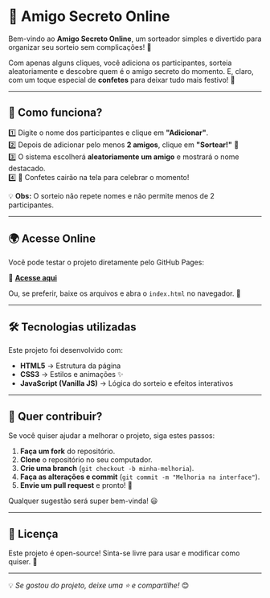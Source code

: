 # 🎁 Amigo Secreto Online

Bem-vindo ao **Amigo Secreto Online**, um sorteador simples e divertido para organizar seu sorteio sem complicações! 🎉

Com apenas alguns cliques, você adiciona os participantes, sorteia aleatoriamente e descobre quem é o amigo secreto do momento. E, claro, com um toque especial de **confetes** para deixar tudo mais festivo! 🎊

---

## 🚀 **Como funciona?**

1️⃣ Digite o nome dos participantes e clique em **"Adicionar"**.  
2️⃣ Depois de adicionar pelo menos **2 amigos**, clique em **"Sortear!"** 🎲  
3️⃣ O sistema escolherá **aleatoriamente um amigo** e mostrará o nome destacado.  
4️⃣ 🎊 Confetes cairão na tela para celebrar o momento!  

💡 **Obs:** O sorteio não repete nomes e não permite menos de 2 participantes.

---

## 🌍 **Acesse Online**
Você pode testar o projeto diretamente pelo GitHub Pages:  

🔗 **[Acesse aqui](https://geovana-kam.github.io/amigo-secreto/)**

Ou, se preferir, baixe os arquivos e abra o `index.html` no navegador. 🚀

---

## 🛠 **Tecnologias utilizadas**
Este projeto foi desenvolvido com:
- **HTML5** → Estrutura da página  
- **CSS3** → Estilos e animações ✨  
- **JavaScript (Vanilla JS)** → Lógica do sorteio e efeitos interativos  

---

## 🤝 **Quer contribuir?**
Se você quiser ajudar a melhorar o projeto, siga estes passos:

1. **Faça um fork** do repositório.
2. **Clone** o repositório no seu computador.
3. **Crie uma branch** (`git checkout -b minha-melhoria`).
4. **Faça as alterações e commit** (`git commit -m "Melhoria na interface"`).
5. **Envie um pull request** e pronto! 🎉  

Qualquer sugestão será super bem-vinda! 😃

---

## 📜 **Licença**
Este projeto é open-source! Sinta-se livre para usar e modificar como quiser. 🚀  

---

💡 *Se gostou do projeto, deixe uma ⭐ e compartilhe!* 😊  
